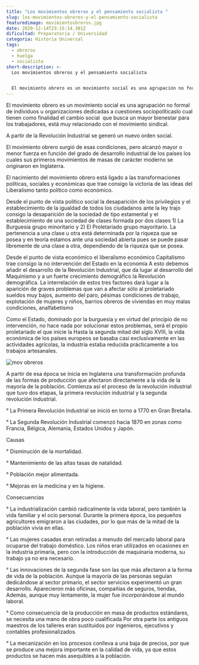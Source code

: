 ```yaml
---
title: "Los movimientos obreros y el pensamiento socialista "
slug: los-movimientos-obreros-y-el-pensamiento-socialista
featuredimage: movimientosbreros.jpg
date: 2020-12-14T23:15:14.301Z
dificultad: Preparatoria / Universidad
categoria: Historia Universal
tags:
  - obreros
  - huelga
  - socialista
short-description: >-
  Los movimientos obreros y el pensamiento socialista 


  El movimiento obrero es un movimiento social es una agrupación no formal de individuos u organizaciones dedicadas a cuestiones sociopolíticaslo
---
```

El movimiento obrero es un movimiento social es una agrupación no formal de individuos u organizaciones dedicadas a cuestiones sociopolíticaslo cual tienen como finalidad el cambio social  que busca un mayor bienestar para los trabajadores, está muy relacionado con el movimiento sindical.

A partir de la Revolución Industrial se generó un nuevo orden social.

El movimiento obrero surgió de esas condiciones, pero alcanzó mayor o menor fuerza en función del grado de desarrollo industrial de los países los cuales sus primeros movimientos de masas de carácter moderno se originaron en Inglaterra.

El nacimiento del movimiento obrero está ligado a las transformaciones políticas, sociales y económicas que trae consigo la victoria de las ideas del Liberalismo tanto político como económico.

Desde el punto de vista político social la desaparición de los privilegios y el establecimiento de la igualdad de todos los ciudadanos ante la ley trajo consigo la desaparición de la sociedad de tipo estamental y el establecimiento de una sociedad de clases formada por dos clases 1) La Burguesía grupo minoritario y 2) El Proletariado grupo mayoritario. La pertenencia a una clase u otra está determinada por la riqueza que se posea y en teoría estamos ante una sociedad abierta pues se puede pasar libremente de una clase a otra, dependiendo de la riqueza que se posea.

Desde el punto de vista económico el liberalismo económico Capitalismo trae consigo la no intervención del Estado en la economía A esto debemos añadir el desarrollo de la Revolución Industrial, que da lugar al desarrollo del Maquinismo y a un fuerte crecimiento demográfico la Revolución demográfica. La interrelación de estos tres factores dará lugar a la aparición de graves problemas que van a afectar sólo al proletariado sueldos muy bajos, aumento del paro, pésimas condiciones de trabajo, explotación de mujeres y niños, barrios obreros de viviendas en muy malas condiciones, analfabetismo 

Como el Estado, dominado por la burguesía y en virtud del principio de no intervención, no hace nada por solucionar estos problemas, será el propio proletariado el que inicie la Hasta la segunda mitad del siglo XVIII, la vida económica de los países europeos se basaba casi exclusivamente en las actividades agrícolas, la industria estaba reducida prácticamente a los trabajos artesanales.

![mov obreros](/assets/movobrero.jpg "mov obreros")

A partir de esa época se inicia en Inglaterra una transformación profunda de las formas de producción que afectaron directamente a la vida de la mayoría de la población. Comienza así el proceso de la revolución industrial que tuvo dos etapas, la primera revolución industrial y la segunda revolución industrial.

° La Primera Revolución Industrial se inició en torno a 1770 en Gran Bretaña.

° La Segunda Revolución Industrial comenzó hacia 1870 en zonas como Francia, Bélgica, Alemania, Estados Unidos y Japón.

Causas 

° Disminución de la mortalidad.

° Mantenimiento de las altas tasas de natalidad.

° Población mejor alimentada.

° Mejoras en la medicina y en la higiene.



Consecuencias 

° La industrialización cambió radicalmente la vida laboral, pero también la vida familiar y el ocio personal. Durante la primera época, los pequeños agricultores emigraron a las ciudades, por lo que más de la mitad de la población vivía en ellas.

° Las mujeres casadas eran retiradas a menudo del mercado laboral para ocuparse del trabajo doméstico. Los niños eran utilizados en ocasiones en la industria primaria, pero con la introducción de maquinaria moderna, su trabajo ya no era necesario.

° Las innovaciones de la segunda fase son las que más afectaron a la forma de vida de la población. Aunque la mayoría de las personas seguían dedicándose al sector primario, el sector servicios experimentó un gran desarrollo. Aparecieron más oficinas, compañías de seguros, tiendas,  Además, aunque muy lentamente, la mujer fue incorporándose al mundo laboral.

° Como consecuencia de la producción en masa de productos estándares, se necesita una mano de obra poco cualificada Por otra parte los antiguos maestros de los talleres eran sustituidos por ingenieros, ejecutivos y contables profesionalizados.

° La mecanización en los procesos conlleva a una baja de precios, por que se produce una mejora importante en la calidad de vida, ya que estos productos se hacen más asequibles a la población.
